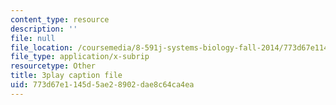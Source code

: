 ```yaml
---
content_type: resource
description: ''
file: null
file_location: /coursemedia/8-591j-systems-biology-fall-2014/773d67e1145d5ae28902dae8c64ca4ea_zJTVMkGe8-8.vtt
file_type: application/x-subrip
resourcetype: Other
title: 3play caption file
uid: 773d67e1-145d-5ae2-8902-dae8c64ca4ea
---
```


